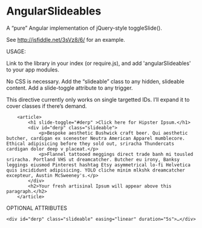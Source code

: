 AngularSlideables
=================

A “pure” Angular implementation of jQuery-style toggleSlide().

See http://jsfiddle.net/3sVz8/6/ for an example.

USAGE:

Link to the library in your index (or require.js), and add 'angularSlideables' to your app modules.

No CSS is necessary. Add the “slideable” class to any hidden, slideable content. Add a slide-toggle attribute to any trigger.

This directive currently only works on single targetted IDs. I’ll expand it to cover classes if there’s demand.

<pre><code>    &lt;article&gt;
        &lt;h1 slide-toggle="#derp" &gt;Click here for Hipster Ipsum.&lt;/h1&gt;
        &lt;div id="derp" class="slideable"&gt;
            &lt;p&gt;Bespoke aesthetic Bushwick craft beer. Qui aesthetic butcher, cardigan ex scenester Neutra American Apparel mumblecore. Ethical adipisicing before they sold out, sriracha Thundercats cardigan dolor deep v placeat.&lt;/p&gt;
            &lt;p&gt;Flannel tattooed meggings direct trade banh mi tousled sriracha. Portland VHS ut dreamcatcher. Butcher eu irony, Banksy leggings eiusmod Pinterest hashtag Etsy asymmetrical lo-fi Helvetica quis incididunt adipisicing. YOLO cliche minim mlkshk dreamcatcher excepteur, Austin McSweeney's.&lt;/p&gt;
        &lt;/div&gt;
        &lt;h2&gt;Your fresh artisinal Ipsum will appear above this paragraph.&lt;/h2&gt;
    &lt;/article&gt;
</code></pre>

OPTIONAL ATTRIBUTES
<pre><code>&lt;div id="derp" class="slideable" easing="linear" duration="5s"&gt;…&lt;/div&gt;</code></pre>
